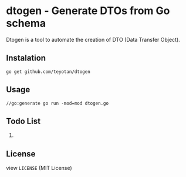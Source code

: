 # dtogen - Generate DTOs from Go schema

Dtogen is a tool to automate the creation of DTO (Data Transfer Object).

## Instalation

```
go get github.com/teyotan/dtogen
```

## Usage

```
//go:generate go run -mod=mod dtogen.go
```

## Todo List

1.

## License

view `LICENSE` (MIT License)
